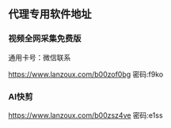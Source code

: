 ## 代理专用软件地址

### 视频全网采集免费版
通用卡号：微信联系

https://www.lanzoux.com/b00zof0bg
密码:f9ko

### AI快剪
https://www.lanzoux.com/b00zsz4ve
密码:e1ss



